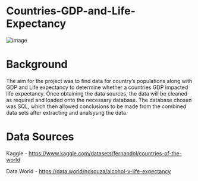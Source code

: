 # Countries-GDP-and-Life-Expectancy

![image](https://user-images.githubusercontent.com/111756299/208477299-eac4feae-e233-454d-be68-6d1adc734f81.png)

# Background

The aim for the project was to find data for country’s populations along with GDP and Life expectancy to determine whether a countries GDP impacted life expectancy. Once obtaining the data sources, the data will be cleaned as required and loaded onto the necessary database. The database chosen was SQL, which then allowed conclusions to be made from the combined data sets after extracting and analsysng the data.

# Data Sources

Kaggle - https://www.kaggle.com/datasets/fernandol/countries-of-the-world

Data.World - https://data.world/ndsouza/alcohol-v-life-expectancy



